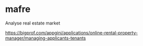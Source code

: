 # mafre
Analyse real estate market

https://bigprof.com/appgini/applications/online-rental-property-manager/managing-applicants-tenants
